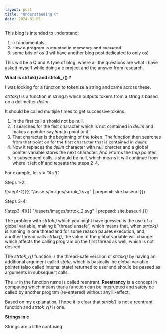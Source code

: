 ```yaml
---
layout: post
title: "Understanding C"
date: 2024-01-01
---
```



This blog is intended to understand:
1. c fundamentals 
2. How a program is structed in memeory and  executed
3. some bits of os (I will have another blog post dedicated to only os)

This will be a Q and A type of blog, where all the questions are what I have asked myself while doing a c project and the answer from research.

**What is strtok() and strtok_r() ?**

I was looking for a function to tokenize a string and came across these. 

*strtok()* is a function in string.h which outputs tokens from a string *s* based on a delimetter *delim*.

It should be called multiple times to get successive tokens.

1. In the first call *s* should not be null.
2. It searches for the first character which is not contained in *delim* and makes a pointer say *tmp* to point to it.
3. That character is the beginning of the token. The function then searches from that point on for the first character that is contained in *delim*.
4. Now it replaces the *delim* character with null charcter and a global pointer variable stores the next character. And returns the *tmp* pointer.
5. In subsequent calls, *s* should be null, which means it will continue from where it left off and repeats the steps 2-4.

For example, let *s = "As If"*

Steps 1-2: 

![step1-2]({{ "/assets/images/strtok_1.svg" | prepend: site.baseurl }})

Steps 3-4:

![step3-4]({{ "/assets/images/strtok_2.svg" | prepend: site.baseurl }})

The problem with *strtok()* which you might have guessed is the use of a global variable, making it "thread unsafe", which means that, when *strtok()* is running in one thread and for some reason pauses execution, and, another thread calls *strtok()*, the value of the global variable will change which affects the calling program on the first thread as well, which is not desired.

The *strtok_r()* function is the thread-safe versrion of *strtok()* by having an additional argument called *state*, which is basically the global variable pointer (also called internal state) returned to user and should be passed as arguments in subsequent calls.

The *_r* in the function name is called reentrant. **Reentrancy** is a concept in computing which means that a function can be interrupted and safely be called by another program (re-entered) without any ill-effect.

Based on my explanation, I hope it is clear that *strtok()* is not a reentrant function and *strtok_r()* is one.

**Strings in c**

Strings are a little confusing.